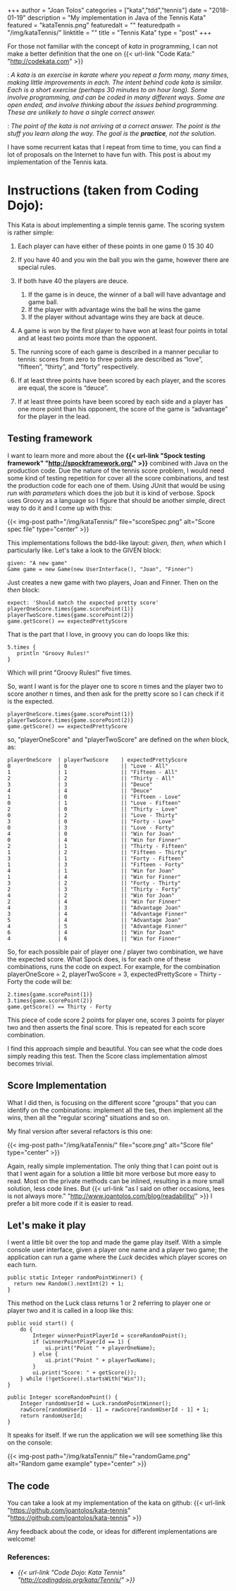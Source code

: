 +++
author = "Joan Tolos"
categories = ["kata","tdd","tennis"]
date = "2018-01-19"
description = "My implementation in Java of the Tennis Kata"
featured = "kataTennis.png"
featuredalt = ""
featuredpath = "/img/kataTennis/"
linktitle = ""
title = "Tennis Kata"
type = "post"
+++

For those not familiar with the concept of _kata_ in programming, I can not make a better definition that the one on {{< url-link "Code Kata:" "http://codekata.com" >}}

: _A kata is an exercise in karate where you repeat a form many, many times, making little improvements in each. The intent behind code kata is similar. Each is a short exercise (perhaps 30 minutes to an hour long). Some involve programming, and can be coded in many different ways. Some are open ended, and involve thinking about the issues behind programming. These are unlikely to have a single correct answer._

: _The point of the kata is not arriving at a correct answer. The point is the stuff you learn along the way. The goal is the **practice**, not the solution._

I have some recurrent katas that I repeat from time to time, you can find a lot of proposals on the Internet to have fun with. This post is about my implementation of the Tennis kata.

# Instructions (taken from Coding Dojo):

This Kata is about implementing a simple tennis game. The scoring system is rather simple:

1. Each player can have either of these points in one game 0 15 30 40

1. If you have 40 and you win the ball you win the game, however there are special rules.

1. If both have 40 the players are deuce.
    1. If the game is in deuce, the winner of a ball will have advantage and game ball.
    1. If the player with advantage wins the ball he wins the game
    1. If the player without advantage wins they are back at deuce.

1. A game is won by the first player to have won at least four points in total and at least two points more than the opponent.

1. The running score of each game is described in a manner peculiar to tennis: scores from zero to three points are described as “love”, “fifteen”, “thirty”, and “forty” respectively.

1. If at least three points have been scored by each player, and the scores are equal, the score is “deuce”.

1. If at least three points have been scored by each side and a player has one more point than his opponent, the score of the game is “advantage” for the player in the lead.

## Testing framework

I want to learn more and more about the **{{< url-link "Spock testing framework" "http://spockframework.org/" >}}** combined with Java on the production code. Due the nature of the tennis score problem, I would need some kind of testing repetition for cover all the score combinations, and test the production code for each one of them. Using JUnit that would be using _run with parameters_ which does the job but it is kind of verbose. Spock uses Groovy as a language so I figure that should be another simple, direct way to do it and I come up with this:

{{< img-post path="/img/kataTennis/" file="scoreSpec.png" alt="Score spec file" type="center" >}}

This implementations follows the bdd-like layout: _given, then, when_ which I particularly like. Let's take a look to the GIVEN block:

    given: "A new game"
    Game game = new Game(new UserInterface(), "Joan", "Finner")

Just creates a new game with two players, Joan and Finner. Then on the _then_ block:

    expect: 'Should match the expected pretty score'
    playerOneScore.times{game.scorePoint(1)}
    playerTwoScore.times{game.scorePoint(2)}
    game.getScore() == expectedPrettyScore

That is the part that I love, in groovy you can do loops like this:

    5.times {
       println "Groovy Rules!"
    }

Which will print "Groovy Rules!" five times.

So, want I want is for the player one to score n times and the player two to score another n times, and then ask for the pretty score so I can check if it is the expected.

    playerOneScore.times{game.scorePoint(1)}
    playerTwoScore.times{game.scorePoint(2)}
    game.getScore() == expectedPrettyScore

so, "playerOneScore" and "playerTwoScore" are defined on the _when_ block, as:

    playerOneScore  | playerTwoScore    | expectedPrettyScore
    0 				| 0 				|| "Love - All"
    1 				| 1 				|| "Fifteen - All"
    2 				| 2 				|| "Thirty - All"
    3 				| 3 				|| "Deuce"
    4 				| 4 				|| "Deuce"
    1 				| 0 				|| "Fifteen - Love"
    0 				| 1 				|| "Love - Fifteen"
    2 				| 0 				|| "Thirty - Love"
    0 				| 2 				|| "Love - Thirty"
    3 				| 0 				|| "Forty - Love"
    0 				| 3 				|| "Love - Forty"
    4 				| 0 				|| "Win for Joan"
    0 				| 4 				|| "Win for Finner"
    2 				| 1 				|| "Thirty - Fifteen"
    1 				| 2 				|| "Fifteen - Thirty"
    3 				| 1 				|| "Forty - Fifteen"
    1 				| 3 				|| "Fifteen - Forty"
    4 				| 1 				|| "Win for Joan"
    1 				| 4 				|| "Win for Finner"
    3 				| 2 				|| "Forty - Thirty"
    2 				| 3 				|| "Thirty - Forty"
    4 				| 2 				|| "Win for Joan"
    2 				| 4 				|| "Win for Finner"
    4 				| 3 				|| "Advantage Joan"
    3 				| 4 				|| "Advantage Finner"
    5 				| 4 				|| "Advantage Joan"
    4 				| 5 				|| "Advantage Finner"
    6 				| 4 				|| "Win for Joan"
    4 				| 6 				|| "Win for Finner"

So, for each possible pair of player one / player two combination, we have the expected score. What Spock does, is for each one of these combinations, runs the code on expect. For example, for the combination playerOneScore = 2, playerTwoScore = 3, expectedPrettyScore = Thirty - Forty the code will be:

    2.times{game.scorePoint(1)}
    3.times{game.scorePoint(2)}
    game.getScore() == Thirty - Forty

This piece of code score 2 points for player one, scores 3 points for player two and then asserts the final score. This is repeated for each score combination.

I find this approach simple and beautiful. You can see what the code does simply reading this test. Then the Score class implementation almost becomes trivial.

## Score Implementation

What I did then, is focusing on the different score "groups" that you can identify on the combinations: implement all the ties, then implement all the wins, then all the "regular scoring" situations and so on.

My final version after several refactors is this one:

{{< img-post path="/img/kataTennis/" file="score.png" alt="Score file" type="center" >}}

Again, really simple implementation. The only thing that I can point out is that I went again for a solution a little bit more verbose but more easy to read. Most on the private methods can be inlined, resulting in a more small solution, less code lines. But {{< url-link "as I said on other occasions, lees is not always more." "http://www.joantolos.com/blog/readability/" >}} I prefer a bit more code if it is easier to read.

## Let's make it play

I went a little bit over the top and made the game play itself. With a simple console user interface, given a player one name and a player two game; the application can run a game where the _Luck_ decides which player scores on each turn.

    public static Integer randomPointWinner() {
      return new Random().nextInt(2) + 1;
    }

This method on the Luck class returns 1 or 2 referring to player one or player two and it is called in a loop like this:

    public void start() {
        do {
            Integer winnerPointPlayerId = scoreRandomPoint();
            if (winnerPointPlayerId == 1) {
                ui.print("Point " + playerOneName);
            } else {
                ui.print("Point " + playerTwoName);
            }
            ui.print("Score: " + getScore());
        } while (!getScore().startsWith("Win"));
    }

    public Integer scoreRandomPoint() {
        Integer randomUserId = Luck.randomPointWinner();
        rawScore[randomUserId - 1] = rawScore[randomUserId - 1] + 1;
        return randomUserId;
    }

It speaks for itself. If we run the application we will see something like this on the console:

{{< img-post path="/img/kataTennis/" file="randomGame.png" alt="Random game example" type="center" >}}

## The code

You can take a look at my implementation of the kata on github: {{< url-link "https://github.com/joantolos/kata-tennis" "https://github.com/joantolos/kata-tennis" >}}

Any feedback about the code, or ideas for different implementations are welcome!

### References:

* _{{< url-link "Code Dojo: Kata Tennis" "http://codingdojo.org/kata/Tennis/" >}}_
